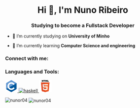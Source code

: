 <h1 align="center">Hi 👋, I'm Nuno Ribeiro</h1>
<h3 align="center">Studying to become a Fullstack Developer</h3>

- 🔭 I’m currently studying on **University of Minho**

- 🌱 I’m currently learning **Computer Science and engineering**

<h3 align="left">Connect with me:</h3>
<p align="left">
</p>

<h3 align="left">Languages and Tools:</h3>
<p align="left"> <a href="https://www.cprogramming.com/" target="_blank" rel="noreferrer"> <img src="https://raw.githubusercontent.com/devicons/devicon/master/icons/c/c-original.svg" alt="c" width="40" height="40"/> </a> <a href="https://www.haskell.org/" target="_blank" rel="noreferrer"> <img src="https://upload.wikimedia.org/wikipedia/commons/1/1c/Haskell-Logo.svg" alt="haskell" width="40" height="40"/> </a> <a href="https://www.w3.org/html/" target="_blank" rel="noreferrer"> <img src="https://raw.githubusercontent.com/devicons/devicon/master/icons/html5/html5-original-wordmark.svg" alt="html5" width="40" height="40"/> </a> </p>

<p><img align="left" src="https://github-readme-stats.vercel.app/api/top-langs?username=nunor04&show_icons=true&locale=en&layout=compact" alt="nunor04" /></p>

<p>&nbsp;<img align="center" src="https://github-readme-stats.vercel.app/api?username=nunor04&show_icons=true&locale=en" alt="nunor04" /></p>

